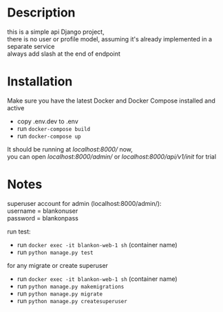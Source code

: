 
# Description
this is a simple api Django project,   
there is no user or profile model, assuming it's already implemented in a separate service    
always add slash at the end of endpoint   



# Installation
Make sure you have the latest Docker and Docker Compose installed and active
- copy .env.dev to .env
- run `docker-compose build`
- run `docker-compose up`

It should be running at *localhost:8000/* now,     
you can open *localhost:8000/admin/* or *localhost:8000/api/v1/init* for trial   



# Notes
superuser account for admin (localhost:8000/admin/):    
username = blankonuser   
password = blankonpass   

run test:   
- run `docker exec -it blankon-web-1 sh` (container name)
- run `python manage.py test`

for any migrate or create superuser
- run `docker exec -it blankon-web-1 sh` (container name)
- run `python manage.py makemigrations`
- run `python manage.py migrate`
- run `python manage.py createsuperuser`  
